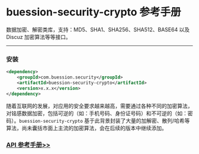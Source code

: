 # buession-security-crypto 参考手册


数据加密、解密类库，支持：MD5、SHA1、SHA256、SHA512、BASE64 以及 Discuz 加密算法等等接口。


---


### 安装

```xml
<dependency>
    <groupId>com.buession.security</groupId>
    <artifactId>buession-security-crypto</artifactId>
    <version>x.x.x</version>
</dependency>
```


随着互联网的发展，对应用的安全要求越来越高，需要通过各种不同的加密算法，对铭感数据加密，包括可逆的（如：手机号码、身份证号码）和不可逆的（如：密码）。`buession-security-crypto` 基于此背景封装了大量的加解密、散列/哈希等算法，尚未囊括市面上主流的加密算法，会在后续的版本中继续添加。


### [API 参考手册>>](https://javadoc.io/doc/com.buession.security/buession-security-crypto/3.0.0/index.html)